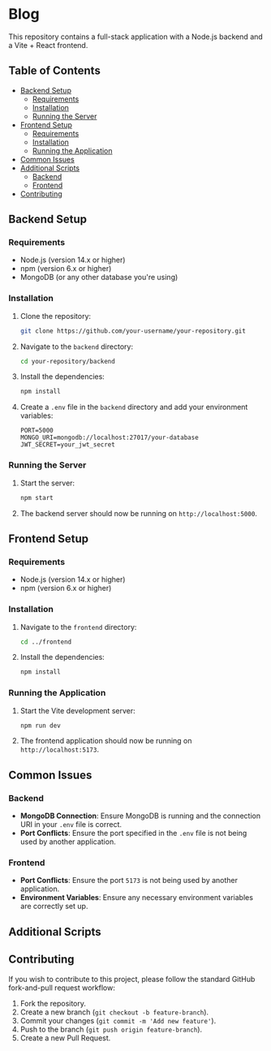 # Blog
This repository contains a full-stack application with a Node.js backend and a Vite + React frontend.

## Table of Contents

- [Backend Setup](#backend-setup)
  - [Requirements](#requirements)
  - [Installation](#installation)
  - [Running the Server](#running-the-server)
- [Frontend Setup](#frontend-setup)
  - [Requirements](#requirements-1)
  - [Installation](#installation-1)
  - [Running the Application](#running-the-application)
- [Common Issues](#common-issues)
- [Additional Scripts](#additional-scripts)
  - [Backend](#backend)
  - [Frontend](#frontend)
- [Contributing](#contributing)

## Backend Setup

### Requirements

- Node.js (version 14.x or higher)
- npm (version 6.x or higher)
- MongoDB (or any other database you're using)

### Installation

1. Clone the repository:

    ```bash
    git clone https://github.com/your-username/your-repository.git
    ```

2. Navigate to the `backend` directory:

    ```bash
    cd your-repository/backend
    ```

3. Install the dependencies:

    ```bash
    npm install
    ```

4. Create a `.env` file in the `backend` directory and add your environment variables:

    ```env
    PORT=5000
    MONGO_URI=mongodb://localhost:27017/your-database
    JWT_SECRET=your_jwt_secret
    ```

### Running the Server

1. Start the server:

    ```bash
    npm start
    ```

2. The backend server should now be running on `http://localhost:5000`.

## Frontend Setup

### Requirements

- Node.js (version 14.x or higher)
- npm (version 6.x or higher)

### Installation

1. Navigate to the `frontend` directory:

    ```bash
    cd ../frontend
    ```

2. Install the dependencies:

    ```bash
    npm install
    ```

### Running the Application

1. Start the Vite development server:

    ```bash
    npm run dev
    ```

2. The frontend application should now be running on `http://localhost:5173`.

## Common Issues

### Backend

- **MongoDB Connection**: Ensure MongoDB is running and the connection URI in your `.env` file is correct.
- **Port Conflicts**: Ensure the port specified in the `.env` file is not being used by another application.

### Frontend

- **Port Conflicts**: Ensure the port `5173` is not being used by another application.
- **Environment Variables**: Ensure any necessary environment variables are correctly set up.

## Additional Scripts


## Contributing

If you wish to contribute to this project, please follow the standard GitHub fork-and-pull request workflow:

1. Fork the repository.
2. Create a new branch (`git checkout -b feature-branch`).
3. Commit your changes (`git commit -m 'Add new feature'`).
4. Push to the branch (`git push origin feature-branch`).
5. Create a new Pull Request.


